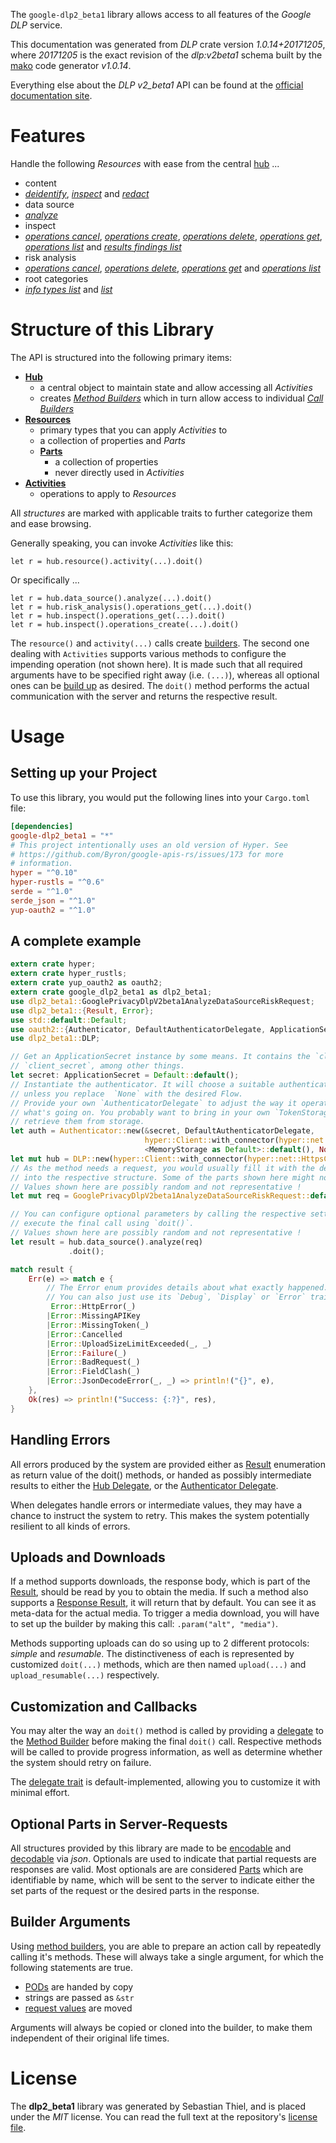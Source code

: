 <!---
DO NOT EDIT !
This file was generated automatically from 'src/mako/api/README.md.mako'
DO NOT EDIT !
-->
The `google-dlp2_beta1` library allows access to all features of the *Google DLP* service.

This documentation was generated from *DLP* crate version *1.0.14+20171205*, where *20171205* is the exact revision of the *dlp:v2beta1* schema built by the [mako](http://www.makotemplates.org/) code generator *v1.0.14*.

Everything else about the *DLP* *v2_beta1* API can be found at the
[official documentation site](https://cloud.google.com/dlp/docs/).
# Features

Handle the following *Resources* with ease from the central [hub](https://docs.rs/google-dlp2_beta1/1.0.14+20171205/google_dlp2_beta1/struct.DLP.html) ... 

* content
 * [*deidentify*](https://docs.rs/google-dlp2_beta1/1.0.14+20171205/google_dlp2_beta1/struct.ContentDeidentifyCall.html), [*inspect*](https://docs.rs/google-dlp2_beta1/1.0.14+20171205/google_dlp2_beta1/struct.ContentInspectCall.html) and [*redact*](https://docs.rs/google-dlp2_beta1/1.0.14+20171205/google_dlp2_beta1/struct.ContentRedactCall.html)
* data source
 * [*analyze*](https://docs.rs/google-dlp2_beta1/1.0.14+20171205/google_dlp2_beta1/struct.DataSourceAnalyzeCall.html)
* inspect
 * [*operations cancel*](https://docs.rs/google-dlp2_beta1/1.0.14+20171205/google_dlp2_beta1/struct.InspectOperationCancelCall.html), [*operations create*](https://docs.rs/google-dlp2_beta1/1.0.14+20171205/google_dlp2_beta1/struct.InspectOperationCreateCall.html), [*operations delete*](https://docs.rs/google-dlp2_beta1/1.0.14+20171205/google_dlp2_beta1/struct.InspectOperationDeleteCall.html), [*operations get*](https://docs.rs/google-dlp2_beta1/1.0.14+20171205/google_dlp2_beta1/struct.InspectOperationGetCall.html), [*operations list*](https://docs.rs/google-dlp2_beta1/1.0.14+20171205/google_dlp2_beta1/struct.InspectOperationListCall.html) and [*results findings list*](https://docs.rs/google-dlp2_beta1/1.0.14+20171205/google_dlp2_beta1/struct.InspectResultFindingListCall.html)
* risk analysis
 * [*operations cancel*](https://docs.rs/google-dlp2_beta1/1.0.14+20171205/google_dlp2_beta1/struct.RiskAnalysiOperationCancelCall.html), [*operations delete*](https://docs.rs/google-dlp2_beta1/1.0.14+20171205/google_dlp2_beta1/struct.RiskAnalysiOperationDeleteCall.html), [*operations get*](https://docs.rs/google-dlp2_beta1/1.0.14+20171205/google_dlp2_beta1/struct.RiskAnalysiOperationGetCall.html) and [*operations list*](https://docs.rs/google-dlp2_beta1/1.0.14+20171205/google_dlp2_beta1/struct.RiskAnalysiOperationListCall.html)
* root categories
 * [*info types list*](https://docs.rs/google-dlp2_beta1/1.0.14+20171205/google_dlp2_beta1/struct.RootCategoryInfoTypeListCall.html) and [*list*](https://docs.rs/google-dlp2_beta1/1.0.14+20171205/google_dlp2_beta1/struct.RootCategoryListCall.html)




# Structure of this Library

The API is structured into the following primary items:

* **[Hub](https://docs.rs/google-dlp2_beta1/1.0.14+20171205/google_dlp2_beta1/struct.DLP.html)**
    * a central object to maintain state and allow accessing all *Activities*
    * creates [*Method Builders*](https://docs.rs/google-dlp2_beta1/1.0.14+20171205/google_dlp2_beta1/trait.MethodsBuilder.html) which in turn
      allow access to individual [*Call Builders*](https://docs.rs/google-dlp2_beta1/1.0.14+20171205/google_dlp2_beta1/trait.CallBuilder.html)
* **[Resources](https://docs.rs/google-dlp2_beta1/1.0.14+20171205/google_dlp2_beta1/trait.Resource.html)**
    * primary types that you can apply *Activities* to
    * a collection of properties and *Parts*
    * **[Parts](https://docs.rs/google-dlp2_beta1/1.0.14+20171205/google_dlp2_beta1/trait.Part.html)**
        * a collection of properties
        * never directly used in *Activities*
* **[Activities](https://docs.rs/google-dlp2_beta1/1.0.14+20171205/google_dlp2_beta1/trait.CallBuilder.html)**
    * operations to apply to *Resources*

All *structures* are marked with applicable traits to further categorize them and ease browsing.

Generally speaking, you can invoke *Activities* like this:

```Rust,ignore
let r = hub.resource().activity(...).doit()
```

Or specifically ...

```ignore
let r = hub.data_source().analyze(...).doit()
let r = hub.risk_analysis().operations_get(...).doit()
let r = hub.inspect().operations_get(...).doit()
let r = hub.inspect().operations_create(...).doit()
```

The `resource()` and `activity(...)` calls create [builders][builder-pattern]. The second one dealing with `Activities` 
supports various methods to configure the impending operation (not shown here). It is made such that all required arguments have to be 
specified right away (i.e. `(...)`), whereas all optional ones can be [build up][builder-pattern] as desired.
The `doit()` method performs the actual communication with the server and returns the respective result.

# Usage

## Setting up your Project

To use this library, you would put the following lines into your `Cargo.toml` file:

```toml
[dependencies]
google-dlp2_beta1 = "*"
# This project intentionally uses an old version of Hyper. See
# https://github.com/Byron/google-apis-rs/issues/173 for more
# information.
hyper = "^0.10"
hyper-rustls = "^0.6"
serde = "^1.0"
serde_json = "^1.0"
yup-oauth2 = "^1.0"
```

## A complete example

```Rust
extern crate hyper;
extern crate hyper_rustls;
extern crate yup_oauth2 as oauth2;
extern crate google_dlp2_beta1 as dlp2_beta1;
use dlp2_beta1::GooglePrivacyDlpV2beta1AnalyzeDataSourceRiskRequest;
use dlp2_beta1::{Result, Error};
use std::default::Default;
use oauth2::{Authenticator, DefaultAuthenticatorDelegate, ApplicationSecret, MemoryStorage};
use dlp2_beta1::DLP;

// Get an ApplicationSecret instance by some means. It contains the `client_id` and 
// `client_secret`, among other things.
let secret: ApplicationSecret = Default::default();
// Instantiate the authenticator. It will choose a suitable authentication flow for you, 
// unless you replace  `None` with the desired Flow.
// Provide your own `AuthenticatorDelegate` to adjust the way it operates and get feedback about 
// what's going on. You probably want to bring in your own `TokenStorage` to persist tokens and
// retrieve them from storage.
let auth = Authenticator::new(&secret, DefaultAuthenticatorDelegate,
                              hyper::Client::with_connector(hyper::net::HttpsConnector::new(hyper_rustls::TlsClient::new())),
                              <MemoryStorage as Default>::default(), None);
let mut hub = DLP::new(hyper::Client::with_connector(hyper::net::HttpsConnector::new(hyper_rustls::TlsClient::new())), auth);
// As the method needs a request, you would usually fill it with the desired information
// into the respective structure. Some of the parts shown here might not be applicable !
// Values shown here are possibly random and not representative !
let mut req = GooglePrivacyDlpV2beta1AnalyzeDataSourceRiskRequest::default();

// You can configure optional parameters by calling the respective setters at will, and
// execute the final call using `doit()`.
// Values shown here are possibly random and not representative !
let result = hub.data_source().analyze(req)
             .doit();

match result {
    Err(e) => match e {
        // The Error enum provides details about what exactly happened.
        // You can also just use its `Debug`, `Display` or `Error` traits
         Error::HttpError(_)
        |Error::MissingAPIKey
        |Error::MissingToken(_)
        |Error::Cancelled
        |Error::UploadSizeLimitExceeded(_, _)
        |Error::Failure(_)
        |Error::BadRequest(_)
        |Error::FieldClash(_)
        |Error::JsonDecodeError(_, _) => println!("{}", e),
    },
    Ok(res) => println!("Success: {:?}", res),
}

```
## Handling Errors

All errors produced by the system are provided either as [Result](https://docs.rs/google-dlp2_beta1/1.0.14+20171205/google_dlp2_beta1/enum.Result.html) enumeration as return value of 
the doit() methods, or handed as possibly intermediate results to either the 
[Hub Delegate](https://docs.rs/google-dlp2_beta1/1.0.14+20171205/google_dlp2_beta1/trait.Delegate.html), or the [Authenticator Delegate](https://docs.rs/yup-oauth2/*/yup_oauth2/trait.AuthenticatorDelegate.html).

When delegates handle errors or intermediate values, they may have a chance to instruct the system to retry. This 
makes the system potentially resilient to all kinds of errors.

## Uploads and Downloads
If a method supports downloads, the response body, which is part of the [Result](https://docs.rs/google-dlp2_beta1/1.0.14+20171205/google_dlp2_beta1/enum.Result.html), should be
read by you to obtain the media.
If such a method also supports a [Response Result](https://docs.rs/google-dlp2_beta1/1.0.14+20171205/google_dlp2_beta1/trait.ResponseResult.html), it will return that by default.
You can see it as meta-data for the actual media. To trigger a media download, you will have to set up the builder by making
this call: `.param("alt", "media")`.

Methods supporting uploads can do so using up to 2 different protocols: 
*simple* and *resumable*. The distinctiveness of each is represented by customized 
`doit(...)` methods, which are then named `upload(...)` and `upload_resumable(...)` respectively.

## Customization and Callbacks

You may alter the way an `doit()` method is called by providing a [delegate](https://docs.rs/google-dlp2_beta1/1.0.14+20171205/google_dlp2_beta1/trait.Delegate.html) to the 
[Method Builder](https://docs.rs/google-dlp2_beta1/1.0.14+20171205/google_dlp2_beta1/trait.CallBuilder.html) before making the final `doit()` call. 
Respective methods will be called to provide progress information, as well as determine whether the system should 
retry on failure.

The [delegate trait](https://docs.rs/google-dlp2_beta1/1.0.14+20171205/google_dlp2_beta1/trait.Delegate.html) is default-implemented, allowing you to customize it with minimal effort.

## Optional Parts in Server-Requests

All structures provided by this library are made to be [encodable](https://docs.rs/google-dlp2_beta1/1.0.14+20171205/google_dlp2_beta1/trait.RequestValue.html) and 
[decodable](https://docs.rs/google-dlp2_beta1/1.0.14+20171205/google_dlp2_beta1/trait.ResponseResult.html) via *json*. Optionals are used to indicate that partial requests are responses 
are valid.
Most optionals are are considered [Parts](https://docs.rs/google-dlp2_beta1/1.0.14+20171205/google_dlp2_beta1/trait.Part.html) which are identifiable by name, which will be sent to 
the server to indicate either the set parts of the request or the desired parts in the response.

## Builder Arguments

Using [method builders](https://docs.rs/google-dlp2_beta1/1.0.14+20171205/google_dlp2_beta1/trait.CallBuilder.html), you are able to prepare an action call by repeatedly calling it's methods.
These will always take a single argument, for which the following statements are true.

* [PODs][wiki-pod] are handed by copy
* strings are passed as `&str`
* [request values](https://docs.rs/google-dlp2_beta1/1.0.14+20171205/google_dlp2_beta1/trait.RequestValue.html) are moved

Arguments will always be copied or cloned into the builder, to make them independent of their original life times.

[wiki-pod]: http://en.wikipedia.org/wiki/Plain_old_data_structure
[builder-pattern]: http://en.wikipedia.org/wiki/Builder_pattern
[google-go-api]: https://github.com/google/google-api-go-client

# License
The **dlp2_beta1** library was generated by Sebastian Thiel, and is placed 
under the *MIT* license.
You can read the full text at the repository's [license file][repo-license].

[repo-license]: https://github.com/Byron/google-apis-rsblob/master/LICENSE.md
